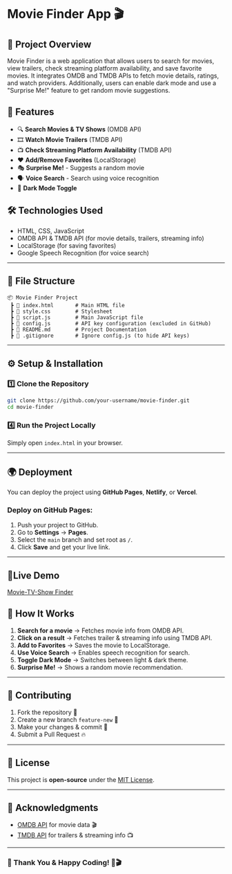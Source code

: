 # Movie Finder App 🎬

## 📌 Project Overview
Movie Finder is a web application that allows users to search for movies, view trailers, check streaming platform availability, and save favorite movies. It integrates OMDB and TMDB APIs to fetch movie details, ratings, and watch providers. Additionally, users can enable dark mode and use a "Surprise Me!" feature to get random movie suggestions.

## 🚀 Features
- 🔍 **Search Movies & TV Shows** (OMDB API)
- 🎞 **Watch Movie Trailers** (TMDB API)
- 📺 **Check Streaming Platform Availability** (TMDB API)
- ❤️ **Add/Remove Favorites** (LocalStorage)
- 🎭 **Surprise Me!** - Suggests a random movie
- 🗣 **Voice Search** - Search using voice recognition
- 🌙 **Dark Mode Toggle**

## 🛠 Technologies Used
- HTML, CSS, JavaScript
- OMDB API & TMDB API (for movie details, trailers, streaming info)
- LocalStorage (for saving favorites)
- Google Speech Recognition (for voice search)

---

## 📂 File Structure
```
📦 Movie Finder Project
 ┣ 📜 index.html       # Main HTML file
 ┣ 📜 style.css        # Stylesheet
 ┣ 📜 script.js        # Main JavaScript file
 ┣ 📜 config.js        # API key configuration (excluded in GitHub)
 ┣ 📜 README.md        # Project Documentation
 ┣ 📜 .gitignore       # Ignore config.js (to hide API keys)
```

---

## ⚙️ Setup & Installation

### 1️⃣ Clone the Repository
```bash
git clone https://github.com/your-username/movie-finder.git
cd movie-finder
```

### 4️⃣ Run the Project Locally
Simply open `index.html` in your browser.

---

## 🌍 Deployment
You can deploy the project using **GitHub Pages**, **Netlify**, or **Vercel**.

### Deploy on GitHub Pages:
1. Push your project to GitHub.
2. Go to **Settings** → **Pages**.
3. Select the `main` branch and set root as `/`.
4. Click **Save** and get your live link.

---

## 🚀Live Demo
[Movie-TV-Show Finder](https://godatcode.github.io/Movie-TV-Show-Finder/)

## 🎯 How It Works
1. **Search for a movie** → Fetches movie info from OMDB API.
2. **Click on a result** → Fetches trailer & streaming info using TMDB API.
3. **Add to Favorites** → Saves the movie to LocalStorage.
4. **Use Voice Search** → Enables speech recognition for search.
5. **Toggle Dark Mode** → Switches between light & dark theme.
6. **Surprise Me!** → Shows a random movie recommendation.

---

## 📢 Contributing
1. Fork the repository 🍴
2. Create a new branch `feature-new` 🌿
3. Make your changes & commit 🚀
4. Submit a Pull Request 🔥

---

## 📜 License
This project is **open-source** under the [MIT License](https://github.com/Godatcode/Movie-TV-Show-Finder/blob/main/LICENSE).

---

## 🤝 Acknowledgments
- [OMDB API](https://www.omdbapi.com/) for movie data 🎬
- [TMDB API](https://www.themoviedb.org/) for trailers & streaming info 📺

---

### 🎉 Thank You & Happy Coding! 🚀🎬
